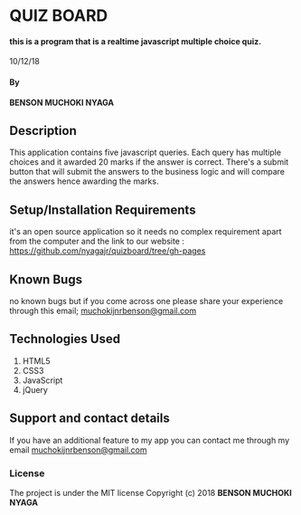 # QUIZ BOARD
#### this is a program that is a realtime javascript multiple choice quiz.
 10/12/18
#### By
**BENSON MUCHOKI NYAGA**
## Description
This application contains five javascript queries. Each query has multiple choices and it awarded 20 marks if the answer is correct. There's a submit button that will submit the answers to the business logic and will compare the answers hence awarding the marks.
## Setup/Installation Requirements
it's an open source application so it needs no complex requirement apart from the computer and the link to our website : https://github.com/nyagajr/quizboard/tree/gh-pages
## Known Bugs
no known bugs but if you come across one please share your experience through this email; muchokijnrbenson@gmail.com
## Technologies Used
1. HTML5
2. CSS3
3. JavaScript
4. jQuery
## Support and contact details
If you have an additional feature to my app you can contact me through my email muchokijnrbenson@gmail.com
### License
The project is under the MIT license
Copyright (c) 2018 **BENSON MUCHOKI NYAGA**
